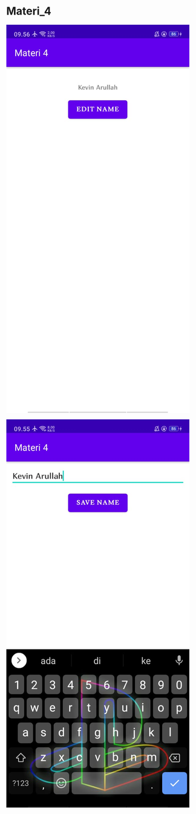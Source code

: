 # Materi_4

![Alt Text](https://github.com/Tio304/Materi_4/blob/master/WhatsApp%20Image%202021-02-17%20at%2009.56.26.jpeg)

![Alt Text](https://github.com/Tio304/Materi_4/blob/master/WhatsApp%20Image%202021-02-17%20at%2009.56.26%20(1).jpeg)
